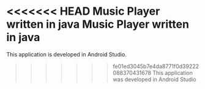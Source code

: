 <<<<<<< HEAD
Music Player written in java
Music Player written in java
=======
This application is developed in Android Studio.
>>>>>>> fe01ed3045b7e4da8771f0d39222088370431678
This application was developed in Android Studio
